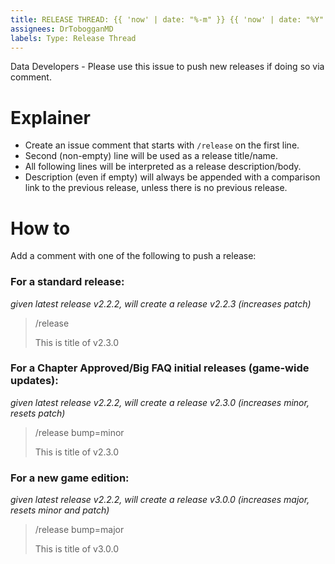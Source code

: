 ```yaml
---
title: RELEASE THREAD: {{ 'now' | date: "%-m" }} {{ 'now' | date: "%Y" }}
assignees: DrTobogganMD
labels: Type: Release Thread
---
```

Data Developers - Please use this issue to push new releases if doing so via comment.

# Explainer

- Create an issue comment that starts with `/release` on the first line.
- Second (non-empty) line will be used as a release title/name.
- All following lines will be interpreted as a release description/body.
- Description (even if empty) will always be appended with a comparison link to the previous release, unless there is no previous release.

# How to

Add a comment with one of the following to push a release:

### For a standard release:
*given latest release v2.2.2, will create a release v2.2.3 (increases patch)*
> /release
>
> This is title of v2.3.0

### For a Chapter Approved/Big FAQ initial releases (game-wide updates):
*given latest release v2.2.2, will create a release v2.3.0 (increases minor, resets patch)*
> /release bump=minor
>
> This is title of v2.3.0

### For a new game edition:
*given latest release v2.2.2, will create a release v3.0.0 (increases major, resets minor and patch)*
> /release bump=major
>
> This is title of v3.0.0

